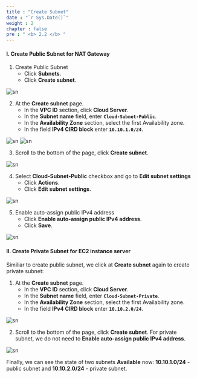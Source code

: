 ```yaml
---
title : "Create Subnet"
date : "`r Sys.Date()`"
weight : 2
chapter : false
pre : " <b> 2.2 </b> "
---
```


#### I. Create Public Subnet for NAT Gateway
1. Create Public Subnet
    + Click **Subnets**.
    + Click **Create subnet**.

![sn](/aws-fcj/ws1/images/2.cloudserver/sn-01.png)

2. At the **Create subnet** page.
    + In the **VPC ID** section, click **Cloud Server**.
    + In the **Subnet name** field, enter **`Cloud-Subnet-Public`**.
    + In the **Availability Zone** section, select the first Availability zone.
    + In the field **IPv4 CIRD block** enter **`10.10.1.0/24`**.

![sn](/aws-fcj/ws1/images/2.cloudserver/sn-02.png)
![sn](/aws-fcj/ws1/images/2.cloudserver/sn-03.png)

3. Scroll to the bottom of the page, click **Create subnet**. 

![sn](/aws-fcj/ws1/images/2.cloudserver/sn-04.png)

4. Select **Cloud-Subnet-Public** checkbox and go to **Edit subnet settings**
    + Click **Actions**.
    + Click **Edit subnet settings**.

![sn](/aws-fcj/ws1/images/2.cloudserver/sn-05.png)

5. Enable auto-assign public IPv4 address
    + Click **Enable auto-assign public IPv4 address**.
    + Click **Save**.

![sn](/aws-fcj/ws1/images/2.cloudserver/sn-06.png)

#### II. Create Private Subnet for EC2 instance server

Similiar to create public subnet, we click at **Create subnet** again to create private subnet:

1. At the **Create subnet** page.
    + In the **VPC ID** section, click **Cloud Server**.
    + In the **Subnet name** field, enter **`Cloud-Subnet-Private`**.
    + In the **Availability Zone** section, select the first Availability zone.
    + In the field **IPv4 CIRD block** enter **`10.10.2.0/24`**.

![sn](/aws-fcj/ws1/images/2.cloudserver/sn-10.png)

2. Scroll to the bottom of the page, click **Create subnet**. For private subnet, we do not need to **Enable auto-assign public IPv4 address**.

![sn](/aws-fcj/ws1/images/2.cloudserver/sn-11.png)

Finally, we can see the state of two subnets **Available** now: **10.10.1.0/24** - public subnet and **10.10.2.0/24** - private subnet.